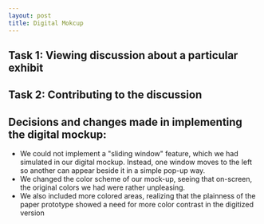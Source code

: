 ```yaml
---
layout: post
title: Digital Mokcup
---
```


## Task 1: Viewing discussion about a particular exhibit 

## Task 2: Contributing to the discussion 

## Decisions and changes made in implementing the digital mockup:
* We could not implement a "sliding window" feature, which we had simulated in our digital mockup. Instead, one window moves to the left so another can appear beside it in a simple pop-up way.
* We changed the color scheme of our mock-up, seeing that on-screen, the original colors we had were rather unpleasing.
* We also included more colored areas, realizing that the plainness of the paper prototype showed a need for more color contrast in the digitized version
